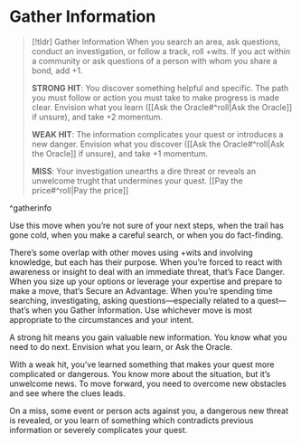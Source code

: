 # Gather Information
> [!tldr] Gather Information
> When you search an area, ask questions, conduct an investigation, or follow a track, roll +wits. If you act within a community or ask questions of a person with whom you share a bond, add +1.
> 
> **STRONG HIT**: You discover something helpful and specific. The path you must follow or action you must take to make progress is made clear. Envision what you learn ([[Ask the Oracle#^roll|Ask the Oracle]] if unsure), and take +2 momentum.
> 
>**WEAK HIT**: The information complicates your quest or introduces a new danger. Envision what you discover ([[Ask the Oracle#^roll|Ask the Oracle]] if unsure), and take +1 momentum.
>
>**MISS**: Your investigation unearths a dire threat or reveals an unwelcome trught that undermines your quest. [[Pay the price#^roll|Pay the price]]

^gatherinfo

Use this move when you’re not sure of your next steps, when the trail has gone cold, when you make a careful search, or when you do fact-finding.

There’s some overlap with other moves using +wits and involving knowledge, but each has their purpose. When you’re forced to react with awareness or insight to deal with an immediate threat, that’s Face Danger. When you size up your options or leverage your expertise and prepare to make a move, that’s Secure an Advantage. When you’re spending time searching, investigating, asking questions—especially related to a quest—that’s when you Gather Information. Use whichever move is most appropriate to the circumstances and your intent.

A strong hit means you gain valuable new information. You know what you need to do next. Envision what you learn, or Ask the Oracle.

With a weak hit, you’ve learned something that makes your quest more complicated or dangerous. You know more about the situation, but it’s unwelcome news. To move forward, you need to overcome new obstacles and see where the clues leads.

On a miss, some event or person acts against you, a dangerous new threat is revealed, or you learn of something which contradicts previous information or severely complicates your quest.
